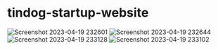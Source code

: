 # tindog-startup-website
![Screenshot 2023-04-19 232601](https://user-images.githubusercontent.com/111198726/233161337-431c10be-0a64-4ca2-b3d2-3b315f7beb89.png)
![Screenshot 2023-04-19 232644](https://user-images.githubusercontent.com/111198726/233161352-d5b5a961-5142-4fed-b5f0-a30c90952bf4.png)
![Screenshot 2023-04-19 233128](https://user-images.githubusercontent.com/111198726/233161370-5b190777-ed44-4a9f-9cde-9da971072d1d.png)
![Screenshot 2023-04-19 233102](https://user-images.githubusercontent.com/111198726/233161385-74b9f150-2f77-43c1-8915-35f0bba89379.png)
